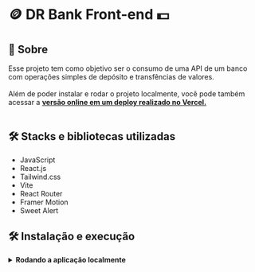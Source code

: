 # :coin: DR Bank Front-end :dollar:



## :page_with_curl: Sobre

Esse projeto tem como objetivo ser o consumo de uma API de um banco com operações simples de depósito 
e transfências de valores.
<br />
<br />
Além de poder instalar e rodar o projeto localmente, você pode também acessar a
[<strong>versão online em um deploy realizado no Vercel.</strong>](https://dr-bank-front-end.vercel.app/)
<br />
<br />


## :hammer_and_wrench: Stacks e bibliotecas utilizadas

* JavaScript
* React.js
* Tailwind.css
* Vite
* React Router
* Framer Motion
* Sweet Alert

## :hammer_and_wrench: Instalação e execução


<details>
  <summary markdown="span"><strong>Rodando a aplicação localmente</strong></summary><br />

Para rodar está aplicação é necessário ter **Git** e o  **Node** e o instalados e atualizados em seu computador.

Também é necessário que o seu sistema operacional tenha um **terminal Bash** instalado. Caso você esteja utilizando **Linux** ou **macOS**, o Bash já vem instalado por padrão. Porém, se o seu sistema for **Windows**, talvez você precise fazer [a instalação a parte](https://www.lifewire.com/install-bash-on-windows-10-4101773).

### 1. Após clonar o repositório, execute o comando abaixo na raíz do projeto no terminal para instalar as dependências

```sh
npm install
```

### 2. Execute o projeto

```sh
npm run dev
```

Executando o comando acima, o Vite irá rodar a aplicação no seu localhost
<br />
<br />
Geralmente por padrão é utilizada a porta 5172, portanto o link seria esse http://localhost:5173/
<br />
<br />
Caso ele não utilize essa porta padrão, é só ficar atento ao terminal pois o próprio Vite informa o endereço em que abriu o projeto.
<br />
</details>

